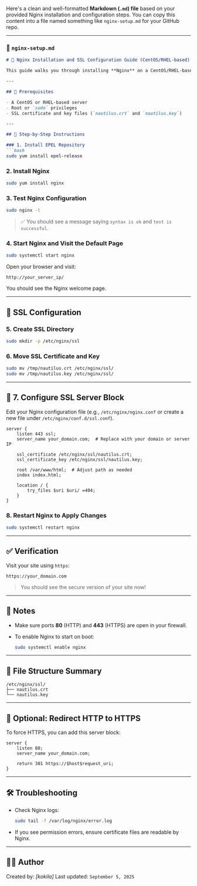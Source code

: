 Here's a clean and well-formatted **Markdown (`.md`) file** based on your provided Nginx installation and configuration steps. You can copy this content into a file named something like `nginx-setup.md` for your GitHub repo.

---

### 📄 `nginx-setup.md`

````markdown
# 🚀 Nginx Installation and SSL Configuration Guide (CentOS/RHEL-based)

This guide walks you through installing **Nginx** on a CentOS/RHEL-based system and configuring it to use an **SSL certificate**.

---

## 🧰 Prerequisites

- A CentOS or RHEL-based server
- Root or `sudo` privileges
- SSL certificate and key files (`nautilus.crt` and `nautilus.key`)

---

## 🔧 Step-by-Step Instructions

### 1. Install EPEL Repository
```bash
sudo yum install epel-release
````

### 2. Install Nginx

```bash
sudo yum install nginx
```

### 3. Test Nginx Configuration

```bash
sudo nginx -t
```

> ✅ You should see a message saying `syntax is ok` and `test is successful`.

### 4. Start Nginx and Visit the Default Page

```bash
sudo systemctl start nginx
```

Open your browser and visit:

```
http://your_server_ip/
```

You should see the Nginx welcome page.

---

## 🔐 SSL Configuration

### 5. Create SSL Directory

```bash
sudo mkdir -p /etc/nginx/ssl
```

### 6. Move SSL Certificate and Key

```bash
sudo mv /tmp/nautilus.crt /etc/nginx/ssl/
sudo mv /tmp/nautilus.key /etc/nginx/ssl/
```

---

## 📝 7. Configure SSL Server Block

Edit your Nginx configuration file (e.g., `/etc/nginx/nginx.conf` or create a new file under `/etc/nginx/conf.d/ssl.conf`).

```nginx
server {
    listen 443 ssl;
    server_name your_domain.com;  # Replace with your domain or server IP

    ssl_certificate /etc/nginx/ssl/nautilus.crt;
    ssl_certificate_key /etc/nginx/ssl/nautilus.key;

    root /var/www/html;  # Adjust path as needed
    index index.html;

    location / {
        try_files $uri $uri/ =404;
    }
}
```

### 8. Restart Nginx to Apply Changes

```bash
sudo systemctl restart nginx
```

---

## ✅ Verification

Visit your site using `https`:

```
https://your_domain.com
```

> You should see the secure version of your site now!

---

## 📌 Notes

* Make sure ports **80** (HTTP) and **443** (HTTPS) are open in your firewall.
* To enable Nginx to start on boot:

  ```bash
  sudo systemctl enable nginx
  ```

---

## 📂 File Structure Summary

```
/etc/nginx/ssl/
├── nautilus.crt
└── nautilus.key
```

---

## 🧼 Optional: Redirect HTTP to HTTPS

To force HTTPS, you can add this server block:

```nginx
server {
    listen 80;
    server_name your_domain.com;

    return 301 https://$host$request_uri;
}
```

---

## 🛠 Troubleshooting

* Check Nginx logs:

  ```bash
  sudo tail -f /var/log/nginx/error.log
  ```

* If you see permission errors, ensure certificate files are readable by Nginx.

---

## 👨‍💻 Author

Created by: *\[kokila]*
Last updated: `September 5, 2025`

```


